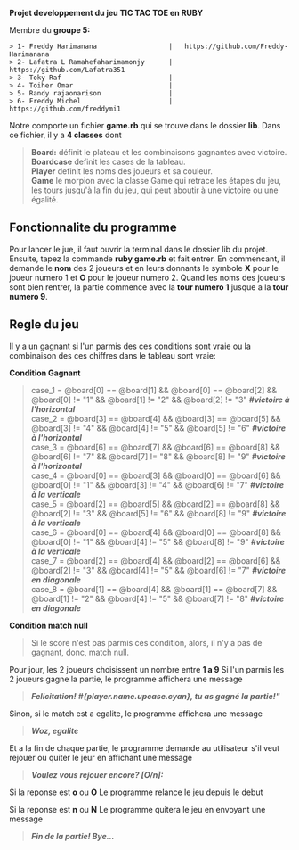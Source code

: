 **Projet developpement du jeu <b>TIC TAC TOE </b> en <strong>RUBY</strong>**<br>

Membre du **groupe 5:**

```mermaid
> 1- Freddy Harimanana                  |   https://github.com/Freddy-Harimanana 
> 2- Lafatra L Ramahefaharimamonjy      |   https://github.com/Lafatra351
> 3- Toky Raf                           |
> 4- Toiher Omar                        |
> 5- Randy rajaonarison                 |   
> 6- Freddy Michel                      |   https://github.com/freddymi1
```
Notre comporte un fichier **game.rb** qui se trouve dans le dossier **lib**.
Dans ce fichier, il y a **4 classes** dont
> **Board:** définit le plateau et les combinaisons gagnantes avec victoire.<br>
> **Boardcase** definit les cases de la tableau.<br>
> **Player** definit les noms des joueurs et sa couleur.<br>
> **Game** le morpion avec la classe Game qui retrace les étapes du jeu, les tours jusqu'à la fin du jeu, qui peut aboutir à une victoire ou une égalité.<br>

## Fonctionnalite du programme
Pour lancer le jue, il faut ouvrir la terminal dans le dossier lib du projet. Ensuite, tapez la commande **ruby game.rb** et fait entrer.
En commencant, il demande le **nom** des 2 joueurs et en leurs donnants le symbole **X** pour le joueur numero 1 et **O** pour le joueur numero 2.
Quand les noms des joueurs sont bien rentrer, la partie commence avec la **tour numero 1** jusque a la **tour numero 9**.

## Regle du jeu
Il y a un gagnant si l'un parmis des ces conditions sont vraie ou la combinaison des ces chiffres dans le tableau sont vraie:

**Condition Gagnant**

> case_1 = @board[0] == @board[1] && @board[0] == @board[2] &&  @board[0] != "1" && @board[1] != "2" && @board[2] != "3" ***#victoire à l'horizontal***<br>
> case_2 = @board[3] == @board[4] && @board[3] == @board[5] && @board[3] != "4" && @board[4] != "5" && @board[5] != "6" ***#victoire à l'horizontal***<br>
> case_3 = @board[6] == @board[7] && @board[6] == @board[8] && @board[6] != "7" && @board[7] != "8" && @board[8] != "9" ***#victoire à l'horizontal***<br>
> case_4 = @board[0] == @board[3] && @board[0] == @board[6] && @board[0] != "1" && @board[3] != "4" && @board[6] != "7" ***#victoire à la verticale***<br>
> case_5 = @board[2] == @board[5] && @board[2] == @board[8] && @board[2] != "3" && @board[5] != "6" && @board[8] != "9" ***#victoire à la verticale***<br>
> case_6 = @board[0] == @board[4] && @board[0] == @board[8] && @board[0] != "1" && @board[4] != "5" && @board[8] != "9" ***#victoire à la verticale***<br>
> case_7 = @board[2] == @board[4] && @board[2] == @board[6] && @board[2] != "3" && @board[4] != "5" && @board[6] != "7" ***#victoire en diagonale***<br>
> case_8 = @board[1] == @board[4] && @board[1] == @board[7] && @board[1] != "2" && @board[4] != "5" && @board[7] != "8" ***#victoire en diagonale***<br>

**Condition match null**
> Si le score n'est pas parmis ces condition, alors, il n'y a pas de gagnant, donc, match null.

Pour jour, les 2 joueurs choisissent un nombre entre **1 a 9**
Si l'un parmis les 2 joueurs gagne la partie, le programme affichera une message

> ***Felicitation! **#{player.name.upcase.cyan}**, tu as gagné la partie!"***

Sinon, si le match est a egalite, le programme affichera une message

> ***Woz, egalite***

Et a la fin de chaque partie, le programme demande au utilisateur s'il veut rejouer ou quiter le jeur en affichant une message

> ***Voulez vous rejouer encore? [O/n]:***

Si la reponse est **o** ou **O**
Le programme relance le jeu depuis le debut

Si la reponse est **n** ou **N**
Le programme quitera le jeu en envoyant une message

> ***Fin de la partie! Bye...***